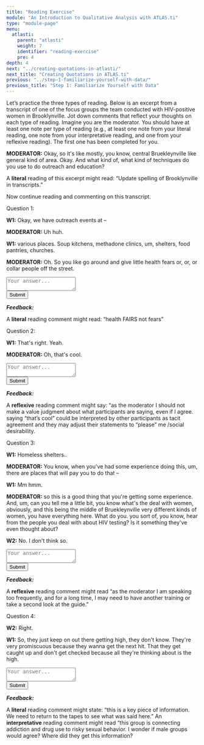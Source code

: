 ```yaml
---
title: "Reading Exercise"
module: "An Introduction to Qualitative Analysis with ATLAS.ti"
type: "module-page"
menu:
  atlasti:
    parent: "atlasti"
    weight: 7
    identifier: "reading-exercise"
    pre: 4
depth: 4
next: "../creating-quotations-in-atlasti/"
next_title: "Creating Quotations in ATLAS.ti"
previous: "../step-1-familiarize-yourself-with-data/"
previous_title: "Step 1: Familiarize Yourself with Data"
---
```

Let’s practice the three types of reading. Below is an excerpt from a transcript of one of the focus groups the team conducted with HIV-positive women in Brooklynville. Jot down comments that reflect your thoughts on each type of reading. Imagine you are the moderator. You should have at least one note per type of reading (e.g., at least one note from your literal reading, one note from your interpretative reading, and one from your reflexive reading). The first one has been completed for you.

<div class="card mb-2">
<div class="card-body">
<p>
<b>MODERATOR:</b> Okay, so it's like mostly, you know, central Bruekleynville like general kind of area. Okay. And what kind of, what kind of techniques do you use to do outreach and education?
</p>
<p>
A <b>literal</b> reading of this excerpt might read: “Update spelling of Brooklynville in transcripts.”
</p>
</div>
</div>

Now continue reading and commenting on this transcript.

<div class="atlasti">
<form method="post" action=".">

<div class="cases">
<div class="casetitle">
    Question 1:
</div><!-- /.casetitle -->
<div class="casecontent">
<div class="casequestion answer-value">
<p><strong>W1:</strong> Okay, we have outreach events at –</p>
<p><strong>MODERATOR:</strong> Uh huh.</p>
<p><strong>W1:</strong> various places.  Soup kitchens, methadone clinics, um, shelters, food pantries, churches.</p>
<p><strong>MODERATOR:</strong> Oh. So you like go around and give little health fears or, or, or collar people off the street.</p>
<textarea class="form-control w-75" row="3" name="question39" placeholder="Your answer..."></textarea>
</div><!-- /.casequestion -->
<div class="casesanswerdisplay">
<input class="btn btn-info btn-submit-section" type="submit" value="Submit" />
</div>
<div class="answer-container">
<p><b><i>Feedback:</i></b></p>
<p>A <strong>literal</strong> reading comment might read: “health FAIRS not fears”</p>
</div>
</div><!-- /.casecontent -->
</div><!-- /.cases -->

<div class="cases">
<div class="casetitle">
    Question 2:
</div><!-- /.casetitle -->
<div class="casecontent">
<div class="casequestion answer-value">
<p><strong>W1:</strong> That's right.  Yeah.</p>
<p><strong>MODERATOR:</strong> Oh, that's cool. </p>
<textarea class="form-control w-75" row="3" name="question40" placeholder="Your answer..."></textarea>
</div><!-- /.casequestion -->
<div class="casesanswerdisplay">
<input class="btn btn-info btn-submit-section" type="submit" value="Submit" />
</div>
<div class="answer-container">
<p><b><i>Feedback:</i></b></p>
<p>A <strong>reflexive</strong> reading comment might say: “as the moderator I should not make a value judgment about what participants are saying, even if I agree. saying “that’s cool” could be interpreted by other participants as tacit agreement and they may adjust their statements to “please” me /social desirability.</p>
</div>
</div><!-- /.casecontent -->
</div><!-- /.cases -->

<div class="cases">
<div class="casetitle">
    Question 3:
</div><!-- /.casetitle -->
<div class="casecontent">
<div class="casequestion answer-value">
<p><strong>W1:</strong> Homeless shelters..</p>
<p><strong>MODERATOR:</strong> You know, when you've had some experience doing this, um, there are places that will pay you to do that –</p>
<p><strong>W1:</strong> Mm hmm.</p>
<p><strong>MODERATOR:</strong> so this is a good thing that you're getting some experience.  And, um, can you tell me a little bit, you know what's the deal with women, obviously, and this being the middle of Bruekleynville very different kinds of women, you have everything here.  What do you. you sort of, you know, hear from the people you deal with about HIV testing?  Is it something they've even thought about? </p>
<p><strong>W2:</strong> No. I don't think so.</p>
<textarea class="form-control w-75" row="3" name="question41" placeholder="Your answer..."></textarea>
</div><!-- /.casequestion -->
<div class="casesanswerdisplay">
<input class="btn btn-info btn-submit-section" type="submit" value="Submit" />
</div>
<div class="answer-container">
<p><b><i>Feedback:</i></b></p>
<p>A <strong>reflexive</strong> reading comment might read “as the moderator I am speaking too frequently, and for a long time, I may need to have another  training or take a second look at the guide.”</p>
</div>
</div><!-- /.casecontent -->
</div><!-- /.cases -->

<div class="cases">
<div class="casetitle">
    Question 4:
</div><!-- /.casetitle -->
<div class="casecontent">
<div class="casequestion answer-value">
<p><strong>W2:</strong> Right.</p>
<p><strong>W1:</strong> So, they just keep on out there getting high, they don't know.  They're very promiscuous because they wanna get the next hit.  That they get caught up and don't get checked because all they're thinking about is the high.</p>
<textarea class="form-control w-75" row="3" name="question42" placeholder="Your answer..."></textarea>
</div><!-- /.casequestion -->
<div class="casesanswerdisplay">
<input class="btn btn-info btn-submit-section" type="submit" value="Submit" />
</div>
<div class="answer-container">
<p><b><i>Feedback:</i></b></p>
<p>A <strong>literal</strong> reading comment might state: “this is a key piece of information. We need to return to the tapes to see what was said here.” An <strong>interpretative</strong> reading comment might read “this group is connecting addiction and drug use to risky sexual behavior. I wonder if male groups would agree? Where did they get this information?</p>
</div>
</div><!-- /.casecontent -->
</div><!-- /.cases -->

</form></div>